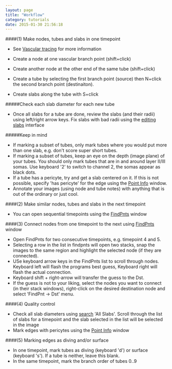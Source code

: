 ```yaml
---
layout: page
title: "Workflow"
category: tutorials
date: 2015-01-30 21:56:18
---
```



####(1) Make nodes, tubes and slabs in one timepoint

- See [Vascular tracing][5] for more information  

- Create a node at one vascular branch point (shift+click)
- Create another node at the other end of the same tube (shift+click)
- Create a tube by selecting the first branch point (source) then N+click the second branch point (destinaiton).
- Create slabs along the tube with S+click


#####Check each slab diameter for each new tube
- Once all slabs for a tube are done, review the slabs (and their radii) using left/right arrow keys. Fix slabs with bad radii using the [editing slabs][4] interface

#####Keep in mind
- If marking a subset of tubes, only mark tubes where you would put more than one slab, e.g. don't score super short tubes.  
- If marking a subset of tubes, keep an eye on the depth (image plane) of your tubes. You should only mark tubes that are in and around layer II/III somas. Use keyboard '2' to switch to channel 2, the somas appear as black dots.
- If a tube has a pericyte, try and get a slab centered on it. If this is not possible, specify 'has pericyte' for the edge using the [Point Info][3] window.  
- Annotate your images (using node and tube notes) with anything that is out of the ordinary or just cool.  


####(2) Make similar nodes, tubes and slabs in the next timepoint
- You can open sequential timepoints using the [FindPnts][1] window

####(3) Connect nodes from one timepoint to the next using [FindPnts][1] window
- Open FindPnts for two consecutive timepoints, e.g. timepoint 4 and 5.
- Selecting a row in the list in findpnts will open two stacks, snap the images to the same region and highlight the selected node (if they are connected).
- USe keyboard arrow keys in the FindPnts list to scroll through nodes. Keyboard left will flash the programs best guess, Keyboard right will flash the actual connection.
- Keyboard shift + right-arrow will transfer the guess to the Dst.
- If the guess is not to your liking, select the nodes you want to connect (in their stack windows), right-click on the desired destination node and select 'FindPnt -> Dst' menu. 

####(4) Quality control


- Check all slab diameters using [search][2] 'All Slabs'. Scroll through the list of slabs for a timepoint and the slab selected in the list will be selected in the image
- Mark edges with pericytes using the [Point Info][3] window

####(5) Marking edges as diving and/or surface

- In one timepoint, mark tubes as diving (keyboard 'd') or surface (keyboard 's'). If a tube is neither, leave this blank.
- In the same timepoint, mark the branch order of tubes 0..9

[1]: /Vascular-Analysis/findpnts/ "findpnts"
[2]: /Vascular-Analysis/search/ "search"
[3]: /Vascular-Analysis/point-info/ "point-info"
[4]: /Vascular-Analysis/editing-slabs/ "editing-slabs"
[5]: /Vascular-Analysis/vascular-tracing/ "vascular-tracing"
